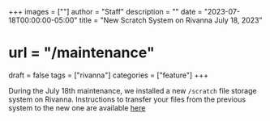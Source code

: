 +++
images = [""]
author = "Staff"
description = ""
date = "2023-07-18T00:00:00-05:00"
title = "New Scratch System on Rivanna July 18, 2023"
# url = "/maintenance"
draft = false
tags = ["rivanna"]
categories = ["feature"]
+++

During the July 18th maintenance, we installed a new `/scratch` file storage system on Rivanna. Instructions to transfer your files from the previous system to the new one are available [here](https://www.rc.virginia.edu/2023/07/rivanna-maintenance-july-18-2023/) 

